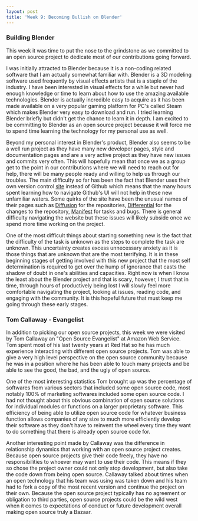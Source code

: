 ```yaml
---
layout: post
title: 'Week 9: Becoming Bullish on Blender'
---
```


### Building Blender
This week it was time to put the nose to the grindstone as we committed to an open source project to dedicate most of our contributions going forward.
<!--end_excerpt-->
I was initially attracted to Blender because it is a non-coding related software that I am actually somewhat familiar with. Blender is a 3D modeling software used frequently by visual effects artists that is a staple of the industry. I have been interested in visual effects for a while but never had enough knowledge or time to learn about how to use the amazing available technologies. Blender is actually incredible easy to acquire as it has been made available on a very popular gaming platform for PC's called Steam which makes Blender very easy to download and run. I tried learning Blender briefly but didn't get the chance to learn it in depth. I am excited to be committing to Blender as an open source project because it will force me to spend time learning the technology for my personal use as well.

Beyond my personal interest in Blender's product, Blender also seems to be a well run project as they have many new developer pages, style and documentation pages and are a very active project as they have new issues and commits very often. This will hopefully mean that once we as a group get to the point in our contributions where we will need to reach out for help, there will be many people ready and willing to help us through our troubles. The main difficulty so far has been the fact that Blender uses their own version control [site](https://developer.blender.org/) instead of Github which means that the many hours spent learning how to navigate Github's UI will not help in these new unfamiliar waters. Some quirks of the site have been the unusual names of their pages such as [Diffusion](https://developer.blender.org/diffusion/) for the repositories, [Differential](https://developer.blender.org/differential/) for the changes to the repository, [Manifest](https://developer.blender.org/maniphest/) for tasks and bugs. There is general difficulty navigating the website but these issues will likely subside once we spend more time working on the project.

One of the most difficult things about starting something new is the fact that the difficulty of the task is unknown as the steps to complete the task are unknown. This uncertainty creates excess unnecessary anxiety as it is those things that are unknown that are the most terrifying. It is in these beginning stages of getting involved with this new project that the most self determination is required to get over the hump of ignorance that casts the shadow of doubt in one's abilities and capacities. Right now is when I know the least about the Blender project and that is scary, however, I trust that in time, through hours of productively being lost I will slowly feel more comfortable navigating the project, looking at issues, reading code, and engaging with the community. It is this hopeful future that must keep me going through these early stages.

### Tom Callaway - Evangelist
In addition to picking our open source projects, this week we were visited by Tom Callaway an "Open Source Evangelist" at Amazon Web Service. Tom spent most of his last twenty years at Red Hat so he has much experience interacting with different open source projects. Tom was able to give a very high level perspective on the open source community because he was in a position where he has been able to touch many projects and be able to see the good, the bad, and the ugly of open source.

One of the most interesting statistics Tom brought up was the percentage of softwares from various sectors that included some open source code, most notably 100% of marketing softwares included some open source code. I had not thought about this obvious combination of open source solutions for individual modules or functions on a larger proprietary software. This efficiency of being able to utilize open source code for whatever business function allows companies of any size to much more efficiently develop their software as they don't have to reinvent the wheel every time they want to do something that there is already open source code for.

Another interesting point made by Callaway was the difference in relationship dynamics that working with an open source project creates. Because open source projects give their code freely, they have no responsibilities to whoever may want to use their code. This means if they so chose the project owner could not only stop development, but also take the code down from being open source. Callaway talked about times when an open technology that his team was using was taken down and his team had to fork a copy of the most recent version and continue the project on their own. Because the open source project typically has no agreement or obligation to third parties, open source projects could be the wild west when it comes to expectations of conduct or future development overall making open source truly a Bazaar.